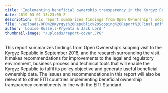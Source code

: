 ```yaml
---
title: 'Implementing beneficial ownership transparency in the Kyrgyz Republic extractives sector: findings and recommendations'
date: 2019-03-01 13:23:00 Z
description: This report summarizes findings from Open Ownership’s scoping visit to the Kyrgyz Republic in September 2018, and the research surrounding the visit. It makes recommendations for improvements to the legal and regulatory environment, business process and technical tools that will enable the Kyrgyz Republic to fulfil its policy objective and generate useful beneficial ownership data. The issues and recommendations in this report will also be relevant to other EITI countries implementing beneficial ownership transparency commitments in line with the EITI Standard.
file: "/uploads/OPO%20Kyrgyz%20Republic%20Scoping%20Report%20Final.pdf"
author: 'Louise Russell-Prywata & Jack Lord '
thumbnail-image: "/uploads/report-cover.JPG"
---
```


This report summarizes findings from Open Ownership’s scoping visit to the Kyrgyz Republic in September 2018, and the research surrounding the visit. It makes recommendations for improvements to the legal and regulatory environment, business process and technical tools that will enable the Kyrgyz Republic to fulfil its policy objective and generate useful beneficial ownership data. The issues and recommendations in this report will also be relevant to other EITI countries implementing beneficial ownership transparency commitments in line with the EITI Standard.